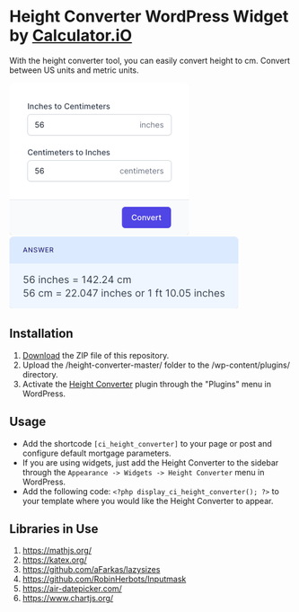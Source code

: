# Height Converter WordPress Widget by [Calculator.iO](https://www.calculator.io/ "Calculator.iO Homepage")

With the height converter tool, you can easily convert height to cm. Convert between US units and metric units.

![Height Converter Input Form](/assets/images/screenshot-1.png "Height Converter Input Form")
![Height Converter Calculation Results](/assets/images/screenshot-2.png "Height Converter Calculation Results")

## Installation

1. [Download](https://github.com/pub-calculator-io/age-calculator/archive/refs/heads/master.zip) the ZIP file of this repository.
2. Upload the /height-converter-master/ folder to the /wp-content/plugins/ directory.
3. Activate the [Height Converter](https://www.calculator.io/height-converter/ "Height Converter Homepage") plugin through the "Plugins" menu in WordPress.

## Usage
* Add the shortcode `[ci_height_converter]` to your page or post and configure default mortgage parameters.
* If you are using widgets, just add the Height Converter to the sidebar through the `Appearance -> Widgets -> Height Converter` menu in WordPress.
* Add the following code: `<?php display_ci_height_converter(); ?>` to your template where you would like the Height Converter to appear.

## Libraries in Use
1. https://mathjs.org/
2. https://katex.org/
3. https://github.com/aFarkas/lazysizes
4. https://github.com/RobinHerbots/Inputmask
5. https://air-datepicker.com/
6. https://www.chartjs.org/
